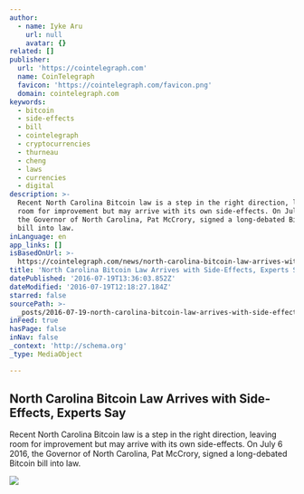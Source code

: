 ```yaml
---
author:
  - name: Iyke Aru
    url: null
    avatar: {}
related: []
publisher:
  url: 'https://cointelegraph.com'
  name: CoinTelegraph
  favicon: 'https://cointelegraph.com/favicon.png'
  domain: cointelegraph.com
keywords:
  - bitcoin
  - side-effects
  - bill
  - cointelegraph
  - cryptocurrencies
  - thurneau
  - cheng
  - laws
  - currencies
  - digital
description: >-
  Recent North Carolina Bitcoin law is a step in the right direction, leaving
  room for improvement but may arrive with its own side-effects. On July 6 2016,
  the Governor of North Carolina, Pat McCrory, signed a long-debated Bitcoin
  bill into law.
inLanguage: en
app_links: []
isBasedOnUrl: >-
  https://cointelegraph.com/news/north-carolina-bitcoin-law-arrives-with-side-effects-experts-say
title: 'North Carolina Bitcoin Law Arrives with Side-Effects, Experts Say'
datePublished: '2016-07-19T13:36:03.852Z'
dateModified: '2016-07-19T12:18:27.184Z'
starred: false
sourcePath: >-
  _posts/2016-07-19-north-carolina-bitcoin-law-arrives-with-side-effects-expert.md
inFeed: true
hasPage: false
inNav: false
_context: 'http://schema.org'
_type: MediaObject

---
```

<article style=""><h1>North Carolina Bitcoin Law Arrives with Side-Effects, Experts Say</h1><p>Recent North Carolina Bitcoin law is a step in the right direction, leaving room for improvement but may arrive with its own side-effects. On July 6 2016, the Governor of North Carolina, Pat McCrory, signed a long-debated Bitcoin bill into law.</p><img src="https://cointelegraph.com/images/725_aHR0cDovL2NvaW50ZWxlZ3JhcGguY29tL3N0b3JhZ2UvdXBsb2Fkcy92aWV3Lzg2MmE0Y2FmOTRiNjRmNWUyZWIxNmE5ZmQwYjg4OTA4LmpwZw==.jpg" /></article>